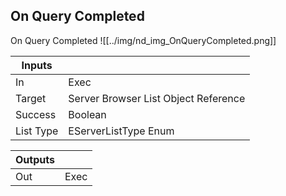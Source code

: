 ## On Query Completed
On Query Completed
![[../img/nd_img_OnQueryCompleted.png]]

|Inputs||
|--|--|
| In | Exec |
| Target | Server Browser List Object Reference |
| Success | Boolean |
| List Type | EServerListType Enum |

|Outputs||
|--|--|
| Out | Exec |
